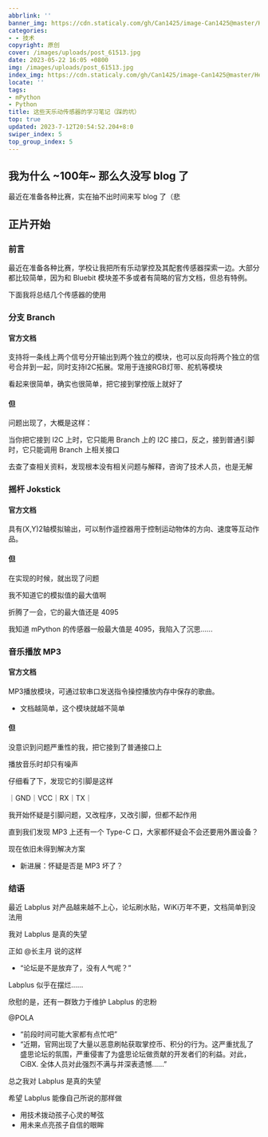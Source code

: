 ```yaml
---
abbrlink: ''
banner_img: https://cdn.staticaly.com/gh/Can1425/image-Can1425@master/Hello-World.he5d7jy2ku8.webp
categories:
- - 技术
copyright: 原创
cover: /images/uploads/post_61513.jpg
date: 2023-05-22 16:05 +0800
img: /images/uploads/post_61513.jpg
index_img: https://cdn.staticaly.com/gh/Can1425/image-Can1425@master/Hello-World.he5d7jy2ku8.webp
locate: ''
tags:
- mPython
- Python
title: 这些天乐动传感器的学习笔记（踩的坑）
top: true
updated: 2023-7-12T20:54:52.204+8:0
swiper_index: 5
top_group_index: 5
---
```

## 我为什么 ~100年~ 那么久没写 blog 了

最近在准备各种比赛，实在抽不出时间来写 blog 了（悲

## 正片开始

### 前言

最近在准备各种比赛，学校让我把所有乐动掌控及其配套传感器探索一边。大部分都比较简单，因为和 Bluebit 模块差不多或者有简略的官方文档，但总有特例。

下面我将总结几个传感器的使用

### 分支 Branch

#### 官方文档

支持将一条线上两个信号分开输出到两个独立的模块，也可以反向将两个独立的信号合并到一起，同时支持I2C拓展。常用于连接RGB灯带、舵机等模块

看起来很简单，确实也很简单，把它接到掌控版上就好了

#### 但

问题出现了，大概是这样：

当你把它接到 I2C 上时，它只能用 Branch 上的 I2C 接口，反之，接到普通引脚时，它只能调用 Branch 上相关接口

去查了查相关资料，发现根本没有相关问题与解释，咨询了技术人员，也是无解

### 摇杆 Jokstick

#### 官方文档

具有(X,Y)2轴模拟输出，可以制作遥控器用于控制运动物体的方向、速度等互动作品。

#### 但

在实现的时候，就出现了问题

我不知道它的模拟值的最大值啊

折腾了一会，它的最大值还是 4095

我知道 mPython 的传感器一般最大值是 4095，我陷入了沉思......

### 音乐播放 MP3

#### 官方文档

MP3播放模块，可通过软串口发送指令操控播放内存中保存的歌曲。

* 文档越简单，这个模块就越不简单

#### 但

没意识到问题严重性的我，把它接到了普通接口上

播放音乐时却只有噪声

仔细看了下，发现它的引脚是这样

｜GND｜VCC｜RX｜TX｜

我开始怀疑是引脚问题，又改程序，又改引脚，但都不起作用

直到我们发现 MP3 上还有一个 Type-C 口，大家都怀疑会不会还要用外置设备？

现在依旧未得到解决方案

* 新进展：怀疑是否是 MP3 坏了？

### 结语

最近 Labplus 对产品越来越不上心，论坛刷水贴，WiKi万年不更，文档简单到没法用

我对 Labplus 是真的失望

正如 @长主月 说的这样

* “论坛是不是放弃了，没有人气呢？”

Labplus 似乎在摆烂......

欣慰的是，还有一群致力于维护 Labplus 的忠粉

@POLA

* “前段时间可能大家都有点忙吧”
* “近期，官网出现了大量以恶意刷帖获取掌控币、积分的行为。这严重扰乱了盛思论坛的氛围，严重侵害了为盛思论坛做贡献的开发者们的利益。对此，CiBX. 全体人员对此强烈不满与并深表遗憾......”

总之我对 Labplus 是真的失望

希望 Labplus 能像自己所说的那样做

* 用技术拨动孩子心灵的琴弦
* 用未来点亮孩子自信的眼眸

